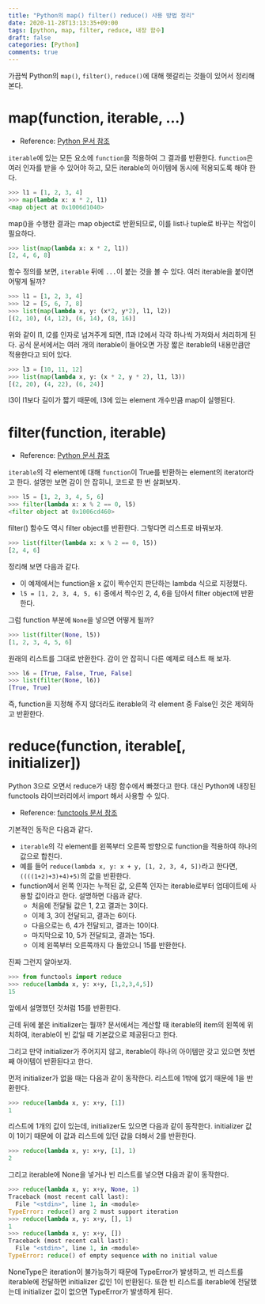```yaml
---
title: "Python의 map() filter() reduce() 사용 방법 정리"
date: 2020-11-28T13:13:35+09:00
tags: [python, map, filter, reduce, 내장 함수]
draft: false
categories: [Python]
comments: true
---
```


가끔씩 Python의 `map()`, `filter()`, `reduce()`에 대해 헷갈리는 것들이 있어서 정리해 본다.

# map(function, iterable, ...)

* Reference: [Python 문서 참조](https://docs.python.org/3/library/functions.html#map)

`iterable`에 있는 모든 요소에 `function`을 적용하여 그 결과를 반환한다. `function`은 여러 인자를 받을 수 있어야 하고, 모든 iterable의 아이템에 동시에 적용되도록 해야 한다.

```python
>>> l1 = [1, 2, 3, 4]
>>> map(lambda x: x * 2, l1)
<map object at 0x1006d1040>
```

map()을 수행한 결과는 map object로 반환되므로, 이를 list나 tuple로 바꾸는 작업이 필요하다.

```python
>>> list(map(lambda x: x * 2, l1))
[2, 4, 6, 8]
```

함수 정의를 보면, `iterable` 뒤에 `...`이 붙는 것을 볼 수 있다. 여러 iterable을 붙이면 어떻게 될까?

```python
>>> l1 = [1, 2, 3, 4]
>>> l2 = [5, 6, 7, 8]
>>> list(map(lambda x, y: (x*2, y*2), l1, l2))
[(2, 10), (4, 12), (6, 14), (8, 16)]
```

위와 같이 l1, l2를 인자로 넘겨주게 되면, l1과 l2에서 각각 하나씩 가져와서 처리하게 된다. 공식 문서에서는 여러 개의 iterable이 들어오면 가장 짧은 iterable의 내용만큼만 적용한다고 되어 있다. 

```python
>>> l3 = [10, 11, 12]
>>> list(map(lambda x, y: (x * 2, y * 2), l1, l3))
[(2, 20), (4, 22), (6, 24)]
```

l3이 l1보다 길이가 짧기 때문에, l3에 있는 element 개수만큼 map이 실행된다.

# filter(function, iterable)

* Reference: [Python 문서 참조](https://docs.python.org/3/library/functions.html#filter)

`iterable`의 각 element에 대해 `function`이 True를 반환하는 element의 iterator라고 한다. 설명만 보면 감이 안 잡히니, 코드로 한 번 살펴보자.

```python
>>> l5 = [1, 2, 3, 4, 5, 6]
>>> filter(lambda x: x % 2 == 0, l5)
<filter object at 0x1006cd460>
```

filter() 함수도 역시 filter object를 반환한다. 그렇다면 리스트로 바꿔보자.

```python
>>> list(filter(lambda x: x % 2 == 0, l5))
[2, 4, 6]
```

정리해 보면 다음과 같다. 

* 이 예제에서는 function을 x 값이 짝수인지 판단하는 lambda 식으로 지정했다. 
* `l5 = [1, 2, 3, 4, 5, 6]` 중에서 짝수인 2, 4, 6을 담아서 filter object에 반환한다.  

그럼 function 부분에 `None`을 넣으면 어떻게 될까?

```python
>>> list(filter(None, l5))
[1, 2, 3, 4, 5, 6]
```

원래의 리스트를 그대로 반환한다. 감이 안 잡히니 다른 예제로 테스트 해 보자.

```python
>>> l6 = [True, False, True, False]
>>> list(filter(None, l6))
[True, True]
```

즉, function을 지정해 주지 않더라도 iterable의 각 element 중 False인 것은 제외하고 반환한다.

# reduce(function, iterable[, initializer])

Python 3으로 오면서 reduce가 내장 함수에서 빠졌다고 한다. 대신 Python에 내장된 functools 라이브러리에서 import 해서 사용할 수 있다. 

* Reference: [functools 문서 참조](https://docs.python.org/3/library/functools.html#functools.reduce)

기본적인 동작은 다음과 같다. 
* `iterable`의 각 element를 왼쪽부터 오른쪽 방향으로 function을 적용하여 하나의 값으로 합친다.
* 예를 들어 `reduce(lambda x, y: x + y, [1, 2, 3, 4, 5])`라고 한다면, `((((1+2)+3)+4)+5)`의 값을 반환한다. 
* function에서 왼쪽 인자는 누적된 값, 오른쪽 인자는 iterable로부터 업데이트에 사용할 값이라고 한다. 설명하면 다음과 같다. 
    * 처음에 전달될 값은 1, 2고 결과는 3이다.
    * 이제 3, 3이 전달되고, 결과는 6이다.
    * 다음으로는 6, 4가 전달되고, 결과는 10이다.
    * 마지막으로 10, 5가 전달되고, 결과는 15다. 
    * 이제 왼쪽부터 오른쪽까지 다 돌았으니 15를 반환한다. 

진짜 그런지 알아보자.

```python
>>> from functools import reduce
>>> reduce(lambda x, y: x+y, [1,2,3,4,5])
15
```

앞에서 설명했던 것처럼 15를 반환한다. 

근데 뒤에 붙은 initializer는 뭘까? 문서에서는 계산할 때 iterable의 item의 왼쪽에 위치하여, iterable이 빈 값일 때 기본값으로 제공된다고 한다. 

그리고 만약 initializer가 주어지지 않고, iterable이 하나의 아이템만 갖고 있으면 첫번째 아이템이 반환된다고 한다. 

먼저 initializer가 없을 때는 다음과 같이 동작한다. 리스트에 1밖에 없기 때문에 1을 반환한다.

```python
>>> reduce(lambda x, y: x+y, [1])
1
```

리스트에 1개의 값이 있는데, initializer도 있으면 다음과 같이 동작한다. initializer 값이 1이기 때문에 이 값과 리스트에 있던 값을 더해서 2를 반환한다.

```python
>>> reduce(lambda x, y: x+y, [1], 1)
2
```

그리고 iterable에 None을 넣거나 빈 리스트를 넣으면 다음과 같이 동작한다.

```python
>>> reduce(lambda x, y: x+y, None, 1)
Traceback (most recent call last):
  File "<stdin>", line 1, in <module>
TypeError: reduce() arg 2 must support iteration
>>> reduce(lambda x, y: x+y, [], 1)
1
>>> reduce(lambda x, y: x+y, [])
Traceback (most recent call last):
  File "<stdin>", line 1, in <module>
TypeError: reduce() of empty sequence with no initial value
```

NoneType은 iteration이 불가능하기 때문에 TypeError가 발생하고, 빈 리스트를 iterable에 전달하면 initializer 값인 1이 반환된다. 또한 빈 리스트를 iterable에 전달했는데 initializer 값이 없으면 TypeError가 발생하게 된다. 
